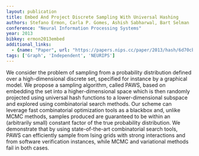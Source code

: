 ```yaml
---
layout: publication
title: Embed And Project Discrete Sampling With Universal Hashing
authors: Stefano Ermon, Carla P. Gomes, Ashish Sabharwal, Bart Selman
conference: "Neural Information Processing Systems"
year: 2013
bibkey: ermon2013embed
additional_links:
  - {name: "Paper", url: "https://papers.nips.cc/paper/2013/hash/6d70cb65d15211726dcce4c0e971e21c-Abstract.html"}
tags: ['Graph', 'Independent', 'NEURIPS']
---
```

We consider the problem of sampling from a probability distribution defined over a high-dimensional discrete set, specified for instance by a graphical model. We propose a sampling algorithm, called PAWS, based on embedding the set into a higher-dimensional space which is then randomly projected using universal hash functions to a lower-dimensional subspace and explored using combinatorial search methods. Our scheme can leverage fast combinatorial optimization tools as a blackbox and, unlike MCMC methods, samples produced are guaranteed to be within an (arbitrarily small) constant factor of the true probability distribution. We demonstrate that by using state-of-the-art combinatorial search tools, PAWS can efficiently sample from Ising grids with strong interactions and from software verification instances, while MCMC and variational methods fail in both cases.
